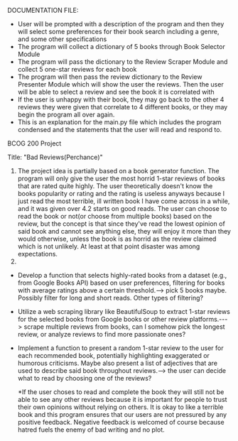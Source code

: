 DOCUMENTATION FILE:
- User will be prompted with a description of the program and then they will select some preferences for their book search including a genre, and some other specifications
- The program will collect a dictionary of 5 books through Book Selector Module
- The program will pass the dictionary to the Review Scraper Module and collect 5 one-star reviews for each book
- The program will then pass the review dictionary to the Review Presenter Module which will show the user the reviews. Then the user will be able to select a review and see the book it is correlated with
- If the user is unhappy with their book, they may go back to the other 4 reviews they were given that correlate to 4 different books, or they may begin the program all over again.
- This is an explanation for the main.py file which includes the program condensed and the statements that the user will read and respond to.


BCOG 200 Project

Title: "Bad Reviews(Perchance)"

1) The project idea is partially based on a book generator function. The program will only give the user the most horrid 1-star reviews of books that are rated quite highly. The user theoretically doesn't know the books popularity or rating and the rating is useless anyways because I just read the most terrible, ill written book I have come across in a while, and it was given over 4.2 starts on good reads. The user can choose to read the book or not(or choose from multiple books) based on the review, but the concept is that since they've read the lowest opinion of said book and cannot see anything else, they will enjoy it more than they would otherwise, unless the book is as horrid as the review claimed which is not unlikely. At least at that point disaster was among expectations.
2)
* Develop a function that selects highly-rated books from a dataset (e.g., from Google Books API) based on user preferences, filtering for books with average ratings above a certain threshold.--> pick 5 books maybe. Possibly filter for long and short reads. Other types of filtering?
  
* Utilize a web scraping library like BeautifulSoup to extract 1-star reviews for the selected books from Google books or other review platforms.---> scrape multiple reviews from books, can I somehow pick the longest review, or analyze reviews to find more passionate ones?
  
* Implement a function to present a random 1-star review to the user for each recommended book, potentially highlighting exaggerated or humorous criticisms. Maybe also present a list of adjectives that are used to describe said book throughout reviews.--> the user can decide what to read by choosing one of the reviews?

   *If the user choses to read and complete the book they will still not be able to see any other reviews because it is important for people to trust their own opinions without relying on others. It is okay to like a terrible book and this program ensures that our users are not pressured by any positive feedback. Negative feedback is welcomed of course because hatred fuels the enemy of bad writing and no plot.

